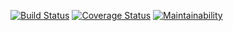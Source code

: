 [![Build Status](https://travis-ci.org/newdevtech/newdev_api.svg?branch=develop)](https://travis-ci.org/newdevtech/newdev_api) [![Coverage Status](https://coveralls.io/repos/github/newdevtech/newdev_api/badge.svg?branch=develop)](https://coveralls.io/github/newdevtech/newdev_api?branch=develop)
[![Maintainability](https://api.codeclimate.com/v1/badges/7a8b8ad5b553b705c94c/maintainability)](https://codeclimate.com/github/newdevtech/newdev_api/maintainability)
